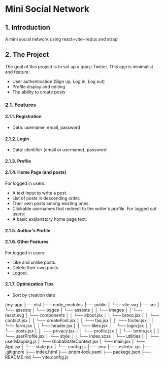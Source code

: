 # Mini Social Network

## 1. Introduction
A mini social network using react+vite+redux and strapi

## 2. The Project
The goal of this project is to set up a quasi-Twitter. This app is minimalist and  feature:
- User authentication (Sign up, Log in, Log out)
- Profile display and editing
- The ability to create posts

### 2.1. Features

#### 2.1.1. Registration
- Data: username, email, password

#### 2.1.2. Login
- Data: identifier (email or username), password

#### 2.1.3. Profile

#### 2.1.4. Home Page (and posts)
For logged in users:
- A text input to write a post.
- List of posts in descending order.
- Their own posts among existing ones.
- Clickable usernames that redirect to the writer's profile.
For logged out users: 
- A basic explanatory home page text.

#### 2.1.5. Author's Profile

#### 2.1.6. Other Features
For logged in users:
- Like and unlike posts.
- Delete their own posts.
- Logout.

#### 2.1.7. Optimization Tips
- Sort by creation date


/my-app
├── dist
├── node_modules
├── public
│   └── vite.svg
├── src
│   └── assests
│   └── pages
│   └── assests
│   │   └── images
│   │       └── react.svg
│   └── components
│   │   └── about.jsx
│   │   └── bravo.jsx
│   │   └── contact.jsx
│   │   └── createPost.jsx
│   │   └── faq.jsx
│   │   └── footer.jsx
│   │   └── form.jsx
│   │   └── header.jsx
│   │   └── likes.jsx
│   │   └── login.jsx
│   │   └── posts.jsx
│   │   └── privacy.jsx
│   │   └── profile.jsx
│   │   └── terms.jsx
│   │   └── userProfile.jsx
│   └── style
│   │   └── index.scss
│   └── utilities
│   │   └── userMapping.js
│   └── GlobalStateContext.jsx
│   └── main.jsx
│   └── App.jsx
│   └── state.jsx
│   └── config.js
├── .env
├── .eslintrc.cjs
├── .gitignore
├── index.html
├── pnpm-lock.yaml
├── package.json
├── README.md
└── vite.config.js
